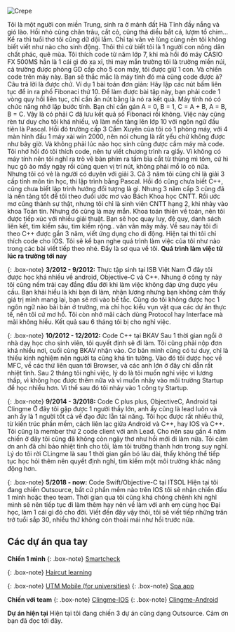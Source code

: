 ![Crepe](https://scontent.fsgn2-4.fna.fbcdn.net/v/t1.0-9/30712423_1993675560703080_8390922029594836992_n.jpg?_nc_cat=0&oh=162406b716fa002c1636ae1179955b13&oe=5BE5F1BE)


Tôi là một người con miền Trung, sinh ra ở mảnh đất Hà Tĩnh đầy nắng và gió lào. Hồi nhỏ cũng chăn trâu, cắt cỏ, cũng thả diều bắt cá, lượm tổ chim... Kể ra thì tuổi thơ tôi cũng dữ dội lắm. Chỉ tại văn vẻ lủng củng nên tôi không biết viết như nào cho sinh động. Thôi thì cứ biết tôi là 1 người con nông dân chất phác, quê mùa. Tôi thích code từ năm lớp 7, khi mà hồi đó máy CASIO FX 500MS hẳn là 1 cái gì đó xa xỉ, thì may mắn trường tôi là trường miền núi, cả trường được phòng GD cấp cho 5 con máy, tôi được giữ 1 con. Và chiến code trên máy này. Bạn sẽ thắc mắc là máy tính đó mà cũng code được à? Câu trả lời là được chứ. Ví dụ 1 bài toán đơn giản:
Hãy lập các nút bấm liên tục để in ra phố Fibonaci thứ 10. 
Để làm được bài tập này, bạn phải code 1 vòng quy hồi liên tục, chỉ cần ấn nút bằng là nó ra kết quả.
Máy tính nó có chức năng nhớ lặp bước tính. Bạn chỉ cần gán A = 0, B = 1, C = A + B, A = B, B = C. 
Vậy là có phải C đã lưu kết quả số Fibonaci rồi không.
Việc này cũng rèn tư duy cho tôi khá nhiều, và làm nền tảng lên lớp 10 với ngôn ngữ đầu tiên là Pascal. Hồi đó trường cấp 3 Cẩm Xuyên của tôi có 1 phòng máy, với 4 màn hình đấu 1 máy xài win 2000, nên nói chung là rất yếu chứ không được như bây giờ. Và không phải lúc nào học sinh cũng được cầm máy mà code. Tôi nhớ hồi đó tôi thích code, nên tự viết chương trình ra giấy. Vì không có máy tính nên tôi nghĩ ra trò vẽ bàn phím ra tấm bìa cắt từ thùng mì tôm, cứ hì hục gõ ảo mấy ngày rồi cũng quen vị trí nút, không phải mổ lò cò nữa. Nhưng tôi có vẻ là người có duyên với giải 3. Cả 3 năm tôi cũng chỉ là giải 3 cấp tỉnh môn tin học, thi lập trình bằng Pascal. Hồi đó cũng chưa biết C++, cũng chưa biết lập trình hướng đối tượng là gì. Nhưng 3 năm cấp 3 cũng đã là nền tảng tốt để tôi theo đuổi ước mơ vào Bách Khoa học CNTT. Rồi ước mơ cũng thành sự thật, nhưng tôi chỉ là sinh viên CNTT hạng 2, khi nhảy vào khoa Toán tin. Nhưng đó cũng là may mắn. Khoa toán thiên về toán, nên tôi được tiếp xúc với nhiều giải thuật. Bạn sẽ học quay luy, đệ quy, danh sách liên kết, tìm kiếm sâu, tìm kiếm rộng.. vân vân mây mây. Về sau này tôi đi theo C++ được gần 3 năm, viết ứng dụng cho di động. Hiện tại thì tôi chỉ thích code cho IOS. 
Tôi sẽ kể bạn nghe quá trình làm việc của tôi như nào trong các bài viết tiếp theo nhé.
Đấy là sơ qua về tôi.
**Quá trình làm việc từ lúc ra trường tới nay**

{: .box-note}
**3/2012 - 9/2012:** Thực tập sinh tại ISB Việt Nam
Ở đây tôi được học khá nhiều về android, Objective-C và C++. Nhưng ở công ty này tôi cũng nếm trải cay đắng đầu đời khi làm việc không đáp ứng được yêu cầu. Bạn khải hiểu là khi bạn đi làm, nhận lương nhưng bạn không cảm thấy giá trị mình mang lại, bạn sẽ rơi vào bế tắc. Cũng do tôi không được học 1 ngôn ngữ nào bài bản ở trường, mà chỉ học kiểu vụn vặt qua các dự án thực tế, nên tôi cứ mơ hồ. Tôi còn nhớ mãi cách dùng Protocol hay Interface mà mãi không hiểu. Kết quả sau 6 tháng tôi bị cho nghỉ việc. 

{: .box-note}
**10/2012 - 12/2012:** Code C++ tại BKAV
Sau 1 thời gian ngồi ở nhà dạy học cho sinh viên, tôi quyết định sẽ đi làm. Tôi cũng phải nộp đơn khá nhiều nơi, cuối cùng BKAV nhận vào. Cơ bản mình cũng có tư duy, chỉ là thiếu kinh nghiệm nên người ta cũng khá tin tưởng. Vào đó tôi được học về MFC, về các thứ liên quan tới Browser, và các anh lớn ở đây chỉ dẫn rất nhiệt tình. Sau 2 tháng tôi nghỉ việc, lý do là tôi muốn nghỉ việc vì lương thấp, vì không học được thêm nữa và vì muốn nhảy vào môi trường Startup để học nhiều hơn. Vì thế sau đó tôi nhảy vào 1 công ty Startup. 

{: .box-note}
**9/2014 - 3/2018:** Code C plus plus, ObjectiveC, Android tại Clingme
Ở đây tôi gặp được 1 người thầy lớn, anh ấy cũng là lead luôn và anh ấy là 1 người tốt cả về đạo đức lẫn tài năng. Tôi học được rất nhiều thứ, từ kiến trúc phần mềm, cách liên lạc giữa Android và C++, hay IOS và C++. Tôi cũng là member thứ 2 code client với anh Lead. Cho nên sau gần 4 năm chiến ở đây tôi cũng đã không còn ngây thơ như hồi mới đi làm nữa. Tôi cảm ơn anh đã chỉ bảo nhiệt tình cho tôi, làm tôi trưởng thành hơn trong suy nghĩ. Lý do tôi rời CLingme là sau 1 thời gian gắn bó lâu dài, thấy không thể tiếp tục học hỏi thêm nên quyết định nghỉ, tìm kiếm một môi trường khác năng động hơn. 

{: .box-note}
**5/2018 - now:** Code Swift/Objective-C tại ITSOL
Hiện tại tôi đang chiến Outsource, bất cứ phần mềm nào trên IOS tôi sẽ nhận chiến đấu 1 mình hoặc theo team. Thời gian qua tôi cũng khá chông chênh khi nghĩ mình sẽ nên tiếp tục đi làm thêm hay nên về làm với anh em cùng học Đại học, làm 1 cái gì đó cho đời.
Viết đến đây vậy thôi, tôi sẽ viết tiếp những trăn trở tuổi sắp 30, nhiều thứ không còn thoải mái như hồi trước nữa. 

## Các dự án qua tay

**Chiến 1 mình**
{: .box-note}
[Smartcheck](https://itunes.apple.com/us/app/smartcheckvn/id1280418445?mt=8)

{: .box-note}
[Haircut learning](https://itunes.apple.com/vn/app/h%E1%BB%8Dc-c%E1%BA%AFt-t%C3%B3c/id1317764284?mt=8)

{: .box-note}
[UTM Mobile (for universities)](https://itunes.apple.com/vn/app/utm-mobile/id1361014594?mt=8)
{: .box-note}
[Spa app](https://itunes.apple.com/vn/app/sorella-beauty-spa/id1368266626?mt=8)

**Chiến với team**
{: .box-note}
[Clingme-IOS](https://itunes.apple.com/vn/app/id805612129?l=vi)
{: .box-note}
[Clingme-Android](https://play.google.com/store/apps/details?id=com.gigatum&hl=vi)

**Dự án hiện tại**
Hiện tại tôi đang chiến 3 dự án cũng dạng Outsource. 
Cảm ơn bạn đã đọc tới đây. 